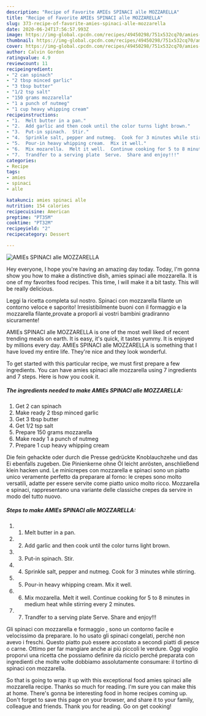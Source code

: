 ```yaml
---
description: "Recipe of Favorite AMIEs SPINACI alle MOZZARELLA"
title: "Recipe of Favorite AMIEs SPINACI alle MOZZARELLA"
slug: 373-recipe-of-favorite-amies-spinaci-alle-mozzarella
date: 2020-06-24T17:56:57.993Z
image: https://img-global.cpcdn.com/recipes/49450298/751x532cq70/amies-spinaci-alle-mozzarella-recipe-main-photo.jpg
thumbnail: https://img-global.cpcdn.com/recipes/49450298/751x532cq70/amies-spinaci-alle-mozzarella-recipe-main-photo.jpg
cover: https://img-global.cpcdn.com/recipes/49450298/751x532cq70/amies-spinaci-alle-mozzarella-recipe-main-photo.jpg
author: Calvin Gordon
ratingvalue: 4.9
reviewcount: 11
recipeingredient:
- "2 can spinach"
- "2 tbsp minced garlic"
- "3 tbsp butter"
- "1/2 tsp salt"
- "150 grams mozzarella"
- "1 a punch of nutmeg"
- "1 cup heavy whipping cream"
recipeinstructions:
- "1.  Melt butter in a pan."
- "2.  Add garlic and then cook until the color turns light brown."
- "3.  Put-in spinach.  Stir."
- "4.  Sprinkle salt, pepper and nutmeg.  Cook for 3 minutes while stirring."
- "5.  Pour-in heavy whipping cream.  Mix it well."
- "6.  Mix mozarella.  Melt it well.  Continue cooking for 5 to 8 minutes in medium heat while stirring every 2 minutes."
- "7.  Trandfer to a serving plate  Serve.  Share and enjoy!!!"
categories:
- Recipe
tags:
- amies
- spinaci
- alle

katakunci: amies spinaci alle 
nutrition: 154 calories
recipecuisine: American
preptime: "PT35M"
cooktime: "PT32M"
recipeyield: "2"
recipecategory: Dessert

---
```



![AMIEs SPINACI alle MOZZARELLA](https://img-global.cpcdn.com/recipes/49450298/751x532cq70/amies-spinaci-alle-mozzarella-recipe-main-photo.jpg)

Hey everyone, I hope you're having an amazing day today. Today, I'm gonna show you how to make a distinctive dish, amies spinaci alle mozzarella. It is one of my favorites food recipes. This time, I will make it a bit tasty. This will be really delicious.

Leggi la ricetta completa sul nostro. Spinaci con mozzarella filante un contorno veloce e saporito! Irresistibilmente buoni con il formaggio e la mozzarella filante,provate a proporli ai vostri bambini gradiranno sicuramente!

AMIEs SPINACI alle MOZZARELLA is one of the most well liked of recent trending meals on earth. It is easy, it's quick, it tastes yummy. It is enjoyed by millions every day. AMIEs SPINACI alle MOZZARELLA is something that I have loved my entire life. They're nice and they look wonderful.


To get started with this particular recipe, we must first prepare a few ingredients. You can have amies spinaci alle mozzarella using 7 ingredients and 7 steps. Here is how you cook it.

<!--inarticleads1-->

##### The ingredients needed to make AMIEs SPINACI alle MOZZARELLA:

1. Get 2 can spinach
1. Make ready 2 tbsp minced garlic
1. Get 3 tbsp butter
1. Get 1/2 tsp salt
1. Prepare 150 grams mozzarella
1. Make ready 1 a punch of nutmeg
1. Prepare 1 cup heavy whipping cream


Die fein gehackte oder durch die Presse gedrückte Knoblauchzehe und das Ei ebenfalls zugeben. Die Pinienkerne ohne Öl leicht anrösten, anschließend klein hacken und. Le minicrepes con mozzarella e spinaci sono un piatto unico veramente perfetto da preparare al forno: le crepes sono molto versatili, adatte per essere servite come piatto unico molto ricco. Mozzarella e spinaci, rappresentano una variante delle classiche crepes da servire in modo del tutto nuovo. 

<!--inarticleads2-->

##### Steps to make AMIEs SPINACI alle MOZZARELLA:

1. 1.  Melt butter in a pan.
1. 2.  Add garlic and then cook until the color turns light brown.
1. 3.  Put-in spinach.  Stir.
1. 4.  Sprinkle salt, pepper and nutmeg.  Cook for 3 minutes while stirring.
1. 5.  Pour-in heavy whipping cream.  Mix it well.
1. 6.  Mix mozarella.  Melt it well.  Continue cooking for 5 to 8 minutes in medium heat while stirring every 2 minutes.
1. 7.  Trandfer to a serving plate  Serve.  Share and enjoy!!!


Gli spinaci con mozzarella e formaggio , sono un contorno facile e velocissimo da preparare. Io ho usato gli spinaci congelati, perché non avevo i freschi. Questo piatto può essere accostato a secondi piatti di pesce o carne. Ottimo per far mangiare anche ai più piccoli le verdure. Oggi voglio proporvi una ricetta che possiamo definire da riciclo perché preparata con ingredienti che molte volte dobbiamo assolutamente consumare: il tortino di spinaci con mozzarella. 

So that is going to wrap it up with this exceptional food amies spinaci alle mozzarella recipe. Thanks so much for reading. I'm sure you can make this at home. There's gonna be interesting food in home recipes coming up. Don't forget to save this page on your browser, and share it to your family, colleague and friends. Thank you for reading. Go on get cooking!
